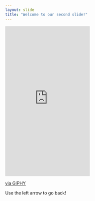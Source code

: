 ```yaml
---
layout: slide
title: "Welcome to our second slide!"
---
```

<iframe src="https://giphy.com/embed/AooanC8eI6XSM" width="272" height="480" frameBorder="0" class="giphy-embed" allowFullScreen></iframe><p><a href="https://giphy.com/gifs/AooanC8eI6XSM">via GIPHY</a></p>
Use the left arrow to go back!
